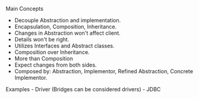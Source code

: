 Main Concepts

- Decouple Abstraction and implementation.
- Encapsulation, Composition, Inheritance.
- Changes in Abstraction won't affect client.
- Details won't be right.
- Utilizes Interfaces and Abstract classes.
- Composition over Inheritance.
- More than Composition
- Expect changes from both sides.
- Composed by: Abstraction, Implementor, Refined Abstraction, Concrete Implementor.

Examples
    - Driver (Bridges can be considered drivers)
    - JDBC
